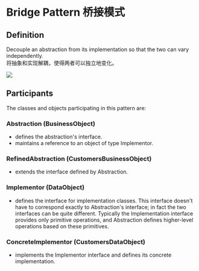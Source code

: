 # Bridge Pattern 桥接模式
## Definition

Decouple an abstraction from its implementation so that the two can vary independently.
<br>将抽象和实现解耦，使得两者可以独立地变化。

![](https://github.com/LionelPerrault/Unity-Design-Pattern/blob/master/UML_Picture/bridge.gif)


## Participants

The classes and objects participating in this pattern are:

### Abstraction   (BusinessObject)
* defines the abstraction's interface.
* maintains a reference to an object of type Implementor.

### RefinedAbstraction   (CustomersBusinessObject)
* extends the interface defined by Abstraction.

### Implementor   (DataObject)
* defines the interface for implementation classes. This interface doesn't have to correspond exactly to Abstraction's interface; in fact the two interfaces can be quite different. Typically the Implementation interface provides only primitive operations, and Abstraction defines higher-level operations based on these primitives.

### ConcreteImplementor   (CustomersDataObject)
* implements the Implementor interface and defines its concrete implementation.

